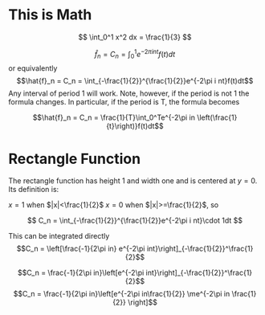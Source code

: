 # This is Math #

$$ \int_0^1 x^2 dx = \frac{1}{3} $$

$$\hat{f}_n = C_n = \int_0^1e^{-2\pi i nt}f(t)dt$$
or equivalently
$$\hat{f}_n = C_n = \int_{-\frac{1}{2}}^{\frac{1}{2}}e^{-2\pi i nt}f(t)dt$$
Any interval of period 1 will work.  Note, however, if the period is not 1 the formula changes.
In particular, if the period is T, the formula becomes

$$\hat{f}_n = C_n = \frac{1}{T}\int_0^Te^{-2\pi in \left(\frac{1}{t}\right)}f(t)dt$$


# Rectangle Function #

The rectangle function has height 1 and width one and is centered at $y=0$.
Its definition is:

$x = 1$ when $|x|<\frac{1}{2}$
$x = 0$ when $|x|>=\frac{1}{2}$, so

$$
C_n = \int_{-\frac{1}{2}}^{\frac{1}{2}}e^{-2\pi i nt}\cdot 1dt
$$

This can be integrated directly
$$C_n = \left[\frac{-1}{2\pi in} e^{-2\pi int}\right]_{-\frac{1}{2}}^\frac{1}{2}$$

$$C_n = \frac{-1}{2\pi in}\left[e^{-2\pi int}\right]_{-\frac{1}{2}}^\frac{1}{2}$$
$$C_n = \frac{-1}{2\pi in}\left[e^{-2\pi in\frac{1}{2}} \me^{-2\pi in \frac{1}{2}} \right]$$
